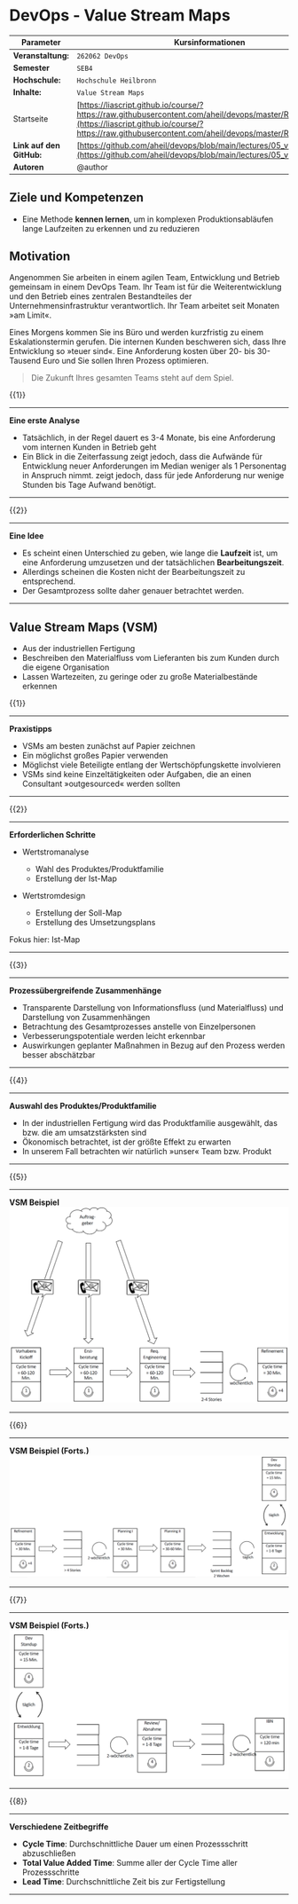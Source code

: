 <!--

author:   Andreas Heil

email:    andreas.heil@hs-heilbronn.de

version:  0.1

language: de

narrator: DE German Male

tags: devops, lecture, value stream maps

comment:  

-->

# DevOps - Value Stream Maps

<!-- data-type="none" -->
| Parameter | Kursinformationen |
| --- | --- |
| **Veranstaltung:** | `262062 DevOps`|
| **Semester** | `SEB4` |
| **Hochschule:** | `Hochschule Heilbronn` |
| **Inhalte:** | `Value Stream Maps` |
| Startseite | [https://liascript.github.io/course/?https://raw.githubusercontent.com/aheil/devops/master/README.md#1](https://liascript.github.io/course/?https://raw.githubusercontent.com/aheil/devops/master/README.md#1) | 
| **Link auf den GitHub:** | [https://github.com/aheil/devops/blob/main/lectures/05_vsm.md](https://github.com/aheil/devops/blob/main/lectures/05_vsm.md) |
| **Autoren** | @author |

## Ziele und Kompetenzen

- Eine Methode **kennen lernen**, um in komplexen Produktionsabläufen lange Laufzeiten zu erkennen und zu reduzieren

## Motivation 

Angenommen Sie arbeiten in einem agilen Team, Entwicklung und Betrieb gemeinsam in einem DevOps Team. Ihr Team ist für die Weiterentwicklung und den Betrieb eines zentralen Bestandteiles der Unternehmensinfrastruktur verantwortlich. Ihr Team arbeitet seit Monaten »am Limit«. 

Eines Morgens kommen Sie ins Büro und werden kurzfristig zu einem Eskalationstermin gerufen. Die internen Kunden beschweren sich, dass Ihre Entwicklung so »teuer sind«. Eine Anforderung kosten über 20- bis 30-Tausend Euro und Sie sollen Ihren Prozess optimieren.  

> Die Zukunft Ihres gesamten Teams steht auf dem Spiel.

{{1}}
************************************

**Eine erste Analyse**

* Tatsächlich, in der Regel dauert es 3-4 Monate, bis eine Anforderung vom internen Kunden in Betrieb geht
* Ein Blick in die Zeiterfassung zeigt jedoch, dass die Aufwände für Entwicklung neuer Anforderungen im Median weniger als 1 Personentag in Anspruch nimmt. zeigt jedoch, dass für jede Anforderung nur wenige Stunden bis Tage Aufwand benötigt.

************************************

{{2}}
************************************

**Eine Idee**

* Es scheint einen Unterschied zu geben, wie lange die **Laufzeit** ist, um eine Anforderung umzusetzen und der tatsächlichen **Bearbeitungszeit**. 
* Allerdings scheinen die Kosten nicht der Bearbeitungszeit zu entsprechend. 
* Der Gesamtprozess sollte daher genauer betrachtet werden.

************************************

## Value Stream Maps (VSM)

* Aus der industriellen Fertigung 
* Beschreiben den Materialfluss vom Lieferanten bis zum Kunden durch die eigene Organisation
* Lassen Wartezeiten, zu geringe oder zu große Materialbestände erkennen

{{1}}
************************************

**Praxistipps** 

* VSMs am besten zunächst auf Papier zeichnen 
* Ein möglichst großes Papier verwenden
* Möglichst viele Beteiligte entlang der Wertschöpfungskette involvieren 
* VSMs sind keine Einzeltätigkeiten oder Aufgaben, die an einen Consultant »outgesourced« werden sollten

************************************

{{2}}
************************************

**Erforderlichen Schritte**

* Wertstromanalyse 

  * Wahl des Produktes/Produktfamilie  
  * Erstellung der Ist-Map

* Wertstromdesign

  * Erstellung der Soll-Map
  * Erstellung des Umsetzungsplans

Fokus hier: Ist-Map

************************************

{{3}}
************************************

**Prozessübergreifende Zusammenhänge**

* Transparente Darstellung von Informationsfluss (und Materialfluss) und Darstellung von Zusammenhängen
* Betrachtung des Gesamtprozesses anstelle von Einzelpersonen
* Verbesserungspotentiale werden leicht erkennbar
* Auswirkungen geplanter Maßnahmen in Bezug auf den Prozess werden besser abschätzbar
************************************

{{4}}
************************************

**Auswahl des Produktes/Produktfamilie** 

* In der industriellen Fertigung wird das Produktfamilie ausgewählt, das bzw. die am umsatzstärksten sind
* Ökonomisch betrachtet, ist der größte Effekt zu erwarten
* In unserem Fall betrachten wir natürlich »unser« Team bzw. Produkt
************************************

{{5}}
************************************

**VSM Beispiel**
![](../img/devops.05.vsm_part1.de.png)

************************************

{{6}}
************************************

**VSM Beispiel (Forts.)**
![](../img/devops.05.vsm_part2.de.png)

************************************

{{7}}
************************************

**VSM Beispiel (Forts.)**
![](../img/devops.05.vsm_part3.de.png)

************************************

{{8}}
************************************

**Verschiedene Zeitbegriffe** 

* **Cycle Time**: Durchschnittliche Dauer um einen Prozessschritt abzuschließen
* **Total Value Added Time**: Summe aller der Cycle Time aller Prozessschritte 
* **Lead Time**: Durchschnittliche Zeit bis zur Fertigstellung 

************************************